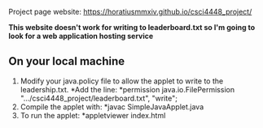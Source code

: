 Project page website:
https://horatiusmmxiv.github.io/csci4448_project/

**This website doesn't work for writing to leaderboard.txt 
so I'm going to look for a web application hosting service**

On your local machine
----------------------
1. Modify your java.policy file to allow the applet to write to the leadership.txt.
	*Add the line: 
		*permission java.io.FilePermission ".../csci4448_project/leaderboard.txt", "write";
2. Compile the applet with:
	*javac SimpleJavaApplet.java
3. To run the applet:
	*appletviewer index.html


